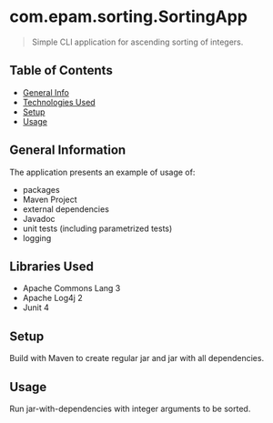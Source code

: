 # com.epam.sorting.SortingApp
> Simple CLI application for ascending sorting of integers.

## Table of Contents
* [General Info](#general-information)
* [Technologies Used](#technologies-used)
* [Setup](#setup)
* [Usage](#usage)

## General Information
The application presents an example of usage of:
- packages
- Maven Project
- external dependencies
- Javadoc
- unit tests (including parametrized tests)
- logging

## Libraries Used
- Apache Commons Lang 3
- Apache Log4j 2
- Junit 4

## Setup
Build with Maven to create regular jar and jar with all dependencies.

## Usage
Run jar-with-dependencies with integer arguments to be sorted.